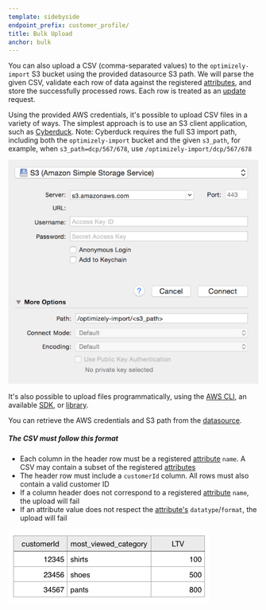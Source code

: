 ```yaml
---
template: sidebyside
endpoint_prefix: customer_profile/
title: Bulk Upload
anchor: bulk
---
```


You can also upload a CSV (comma-separated values) to the `optimizely-import` S3 bucket using the provided datasource S3
path.  We will parse the given CSV, validate each row of data against the registered
[attributes](/rest/reference/#dcp_attributes), and store the successfully processed rows.  Each row is treated as
an [update](/rest/customer-profiles#update-customer_profile) request.

Using the provided AWS credentials, it's possible to upload CSV files in a variety of ways.  The simplest approach is to
use an S3 client application, such as [Cyberduck](http://www.cyberduck.io/?l=en).
Note: Cyberduck requires the full S3 import path, including both the `optimizely-import` bucket and the given `s3_path`,
for example, when `s3_path=dcp/567/678`, use `/optimizely-import/dcp/567/678`

<img src="/assets/img/dcp/cyberduck_path.png">

It's also possible to upload files programmatically, using the [AWS
CLI](http://docs.aws.amazon.com/cli/latest/userguide/using-s3-commands.html), an available
[SDK](https://aws.amazon.com/tools/), or [library](http://boto3.readthedocs.org/en/latest/reference/services/s3.html).

You can retrieve the AWS credentials and S3 path from the [datasource](/rest/reference/#read-dcpdatasource).

##### The CSV must follow this format
- Each column in the header row must be a registered [attribute](/rest/reference#dcp_attributes) `name`. A CSV
  may contain a subset of the registered [attributes](/rest/reference#dcp_attributes)
- The header row must include a `customerId` column. All rows must also contain a valid customer ID
- If a column header does not correspond to a registered [attribute](/rest/reference#dcp_attributes) `name`, the
  upload will fail
- If an attribute value does not respect the [attribute's](/rest/reference#dcp_attributes) `datatype`/`format`,
  the upload will fail


<img src="/assets/img/dcp/csv.png">
